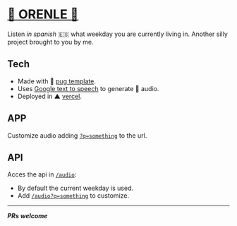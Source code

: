 # [📣 ORENLE 📣](https://orenle.vercel.app)
Listen _in spanish_ 🇪🇸 what weekday you are currently living in. Another silly project brought to you by me.

## Tech
- Made with 🐶 [pug template](https://pugjs.org/).
- Uses [Google text to speech](https://cloud.google.com/text-to-speech) to generate 🎵 audio.
- Deployed in ▲ [vercel](https://vercel.com/).

## APP
Customize audio adding [`?q=something`](https://orenle.vercel.app?q=something) to the url.

## API
Acces the api in [`/audio`](https://orenle.vercel.app/audio):
- By default the current weekday is used.
- Add [`/audio?q=something`](https://orenle.vercel.app/audio?q=something) to customize.

---
***PRs welcome***